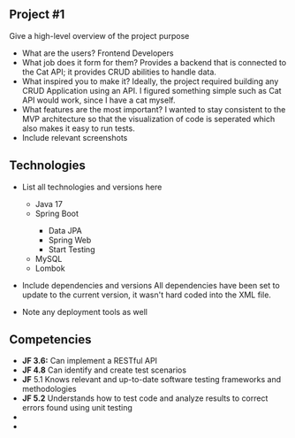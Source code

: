 ## Project #1
Give a high-level overview of the project purpose
- What are the users?
Frontend Developers
- What job does it form for them?
Provides a backend that is connected to the Cat API; it provides CRUD abilities to handle data.
- What inspired you to make it?
Ideally, the project required building any CRUD Application using an API. I figured something simple such as Cat API would work, since I have a cat myself.
- What features are the most important?
I wanted to stay consistent to the MVP architecture so that the visualization of code is seperated which also makes it easy to run tests. 
- Include relevant screenshots

## Technologies
- List all technologies and versions here
  <ul>
    <li>Java 17</li>
    <li>Spring Boot</li>
    <ul>
      <li>Data JPA</li>
      <li>Spring Web</li>
      <li>Start Testing</li>
    </ul>
    <li>MySQL</li>
    <li>Lombok</li>
    
  </ul>
- Include dependencies and versions
All dependencies have been set to update to the current version, it wasn't hard coded into the XML file.
- Note any deployment tools as well

## Competencies
<ul>
  <li><b>JF 3.6:</b> Can implement a RESTful API</li>
  <li><b>JF 4.8</b> Can identify and create test scenarios</li>
  <li><b>JF</b> 5.1 Knows relevant and up-to-date software testing frameworks and methodologies</li>
  <li><b>JF 5.2</b> Understands how to test code and analyze results to correct errors found using unit testing</li>
  <li></li>
  <li></li>
</ul>

